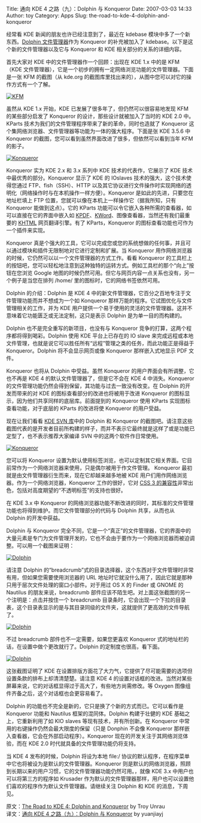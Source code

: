 Title: 通向 KDE 4 之路（九）：Dolphin 与 Konqueror
Date: 2007-03-03 14:33
Author: toy
Category: Apps
Slug: the-road-to-kde-4-dolphin-and-konqueror

经常看 KDE 新闻的朋友也许已经注意到了，最近在 kdebase
模块中多了一个新东西。[Dolphin
文件管理器](http://enzosworld.gmxhome.de/)作为 Konqueror 的补充被加入了
kdebase。以下是这个新的文件管理器以及它与 Konqueror 和 KDE
相关部分的关系的详细内容。

首先大家对 KDE 中的文件管理器作一个回顾：出现在 KDE 1.x 中的是 KFM（KDE
文件管理器），它是一个初步的拥有一定网络浏览功能的文件管理器。下面是一张
KFM 的截图（从 kde.org
的截图库里找出来的），从图中您可以对它的操作方式有一个了解。

[![KFM](http://i.linuxtoy.org/i/2007/03/vol10_1x_kfm_s.png)](http://i.linuxtoy.org/i/2007/03/vol10_1x_kfm.png)

虽然从 KDE 1.x 开始，KDE 已发展了很多年了，但仍然可以很容易地发现 KFM
的某些部分启发了 Konqueror 的设计，那些设计就被加入了当时的 KDE 2.0
中。KParts 技术为我们的文件管理程序带来了新的革命，同时也造就了
Konqueror 这个集网络浏览器、文件管理器等功能为一体的强大程序。下面是张
KDE 3.5.6 中 Konqueror
的截图，您可以看到虽然界面改进了很多，但依然可以看到当年 KFM 的影子。

[![Konqueror](http://i.linuxtoy.org/i/2007/03/vol10_356_konq_s.png)](http://i.linuxtoy.org/i/2007/03/vol10_356_konq.png)

Konqueror 实为 KDE 2.x 和 3.x 系列中 KDE 技术的代表作，它展示了 KDE
技术中最优秀的部分。Konqueror 显示了 KDE 的 IOslaves
技术的强大，这个技术使得您通过 FTP、fish（SSH）、HTTP
以及其它协议进行文件操作时实现网络的透明化（网络操作时与在本机操作一样方便）。Konqueror
是如此的先进，只要您在地址栏填上 FTP
位置，您就可以像在本机上一样操作它（据我所知，只有 Konqueror
能做到这点）。它的 KParts
功能可以令它嵌入各种所需的查看器，如可以直接在它的界面中嵌入如
[KPDF](http://kpdf.kde.org/)、[KWord](http://koffice.kde.org/kword/)、图像查看器，当然还有我们最重要的
[KHTML](http://www.khtml.info/) 网页翻译引擎。有了 KParts，Konqueror
的图标查看功能也可作为一个插件来实现。

Konqueror
真是个强大的工具，它可以完成您或您的系统想做的任何事，并且可以通过模块和插件无限制地对它进行定制和扩展。当
Konqueror
用作网络浏览器的时候，它仍然可以以一个文件管理器的方式工作。看看
Konqueror
的工具栏上的按钮吧，您可以轻松地注意到这种独特的运转方式。例如工具栏的那个“向上”按钮在您浏览
Google
地图的时候仍然可用。但它与网页内容一点关系也没有，另一个例子是当您在排列
/home/ 里的图标时，它的网络书签依然可用。

Dolphin 的介绍：Dolphin 是 KDE 4
中的新文件管理器，它百分之百地专注于文件管理功能而并不想成为一个如
Konqueror 那样万能的程序。它试图优化与文件管理相关的工作，并为 KDE
用户提供一个易于使用的灵活的文件管理器。这并不意味着它功能匮乏或无法定制，这只是表示
Dolphin 是为单一目的而构建的。

Dolphin 也不是完全重写的新项目，也没有与 Konqueror
竞争的打算，这两个程序都将得到喝彩。Dolphin 使用 KDE 平台上已存在的 IO
slave
来完成远程或本地文件管理，也就是说它可以胜任所有“远程”管理之类的任务，而此功能正是得益于
Konqueror。Dolphin 将不会显示网页或像 Konqueror 那样嵌入式地显示 PDF
文件。

Konqueror 也将从 Dolphin 中受益。虽然 Konqueror
的用户界面会有所调整，它也不再是 KDE 4 的默认文件管理器了，但是它不会在
KDE 4 中消失。Konqueror
的文件管理功能仍然会得到保留，其功能与过去一致没有改变。在 Dolphin
的开发而带来的对 KDE 的图标查看部分的改进也将被用于改进 Konqueror
的图标显示，因为他们共享同样的底层库。前面提到的 Konqueror 使用 KParts
实现图标查看功能，对于底层的 KParts 的改进将使 Konqueror 的用户受益。

现在让我们看看 [KDE SVN 库](http://websvn.kde.org/)中的 Dolphin 和
Konqueror
的截图吧。请注意这些截图代表的是开发者目前所构建的样子，而并不表示它最终就是这样了或是功能已定型了，也不表示推荐大家编译
SVN 中的这两个软件作日常使用。

[![Konqueror](http://i.linuxtoy.org/i/2007/03/vol10_4x_konq_s.png)](http://i.linuxtoy.org/i/2007/03/vol10_4x_konq.png)

您可以将 Konqueror
设置为默认使用标签浏览，也可以定制其它相关界面。它目前常作为一个网络浏览器来使用，只是偶尔被用于作文件管理。
Konqueror 最初就是由文件管理器衍生而来，现在它却越来越多地被 KDE
用户们用作网络浏览器。作为一个网络浏览器，Konqueror 工作的很好，它对
[CSS 3
的兼容性](http://www.css3.info/khtml-356-is-the-most-css3-compliant-of-all/)非常出色，包括对高度期望的“不透明标签”的支持也很好。

在 KDE 3.x 中 Konqueror
的网络浏览器功能不断改进的同时，其标准的文件管理功能也将得到维护。而它文件管理部分的代码与
Dolphin 共享，从而也从 Dolphin 的开发中获益。

Dolphin 与 Konqueror
完全不同，它是一个“真正”的文件管理器，它的界面中的大量元素是专门为文件管理开发的，它也不会由于要作为一个网络浏览器而被迫调整。可以用一个截图来证明：

[![Dolphin](http://i.linuxtoy.org/i/2007/03/vol10_4x_dolphin_breadcrumb_s.png)](http://i.linuxtoy.org/i/2007/03/vol10_4x_dolphin_breadcrumb.png)

请注意 Dolphin
的“breadcrumb”式的目录选择器，这个东西对于文件管理时非常有用，但如果您需要使用浏览器的
URL
地址时它就没什么用了，因此它就是那种只用于层次文件处理的窗口小部件。对于用过
OS X 的 Finder 或 GNOME 的 Nautilus 的朋友来说，breadcrumb
部件应该不陌生吧。对上面这张截图的另一个注明是：点击并按住一个
breadcrumb
目录条时，它会出现一个下拉的目录表，这个目录表显示的是与其目录同级的文件夹，这就提供了更高效的文件导航了。

[![Dolphin](http://i.linuxtoy.org/i/2007/03/vol10_4x_dolphin_alt_s.png)](http://i.linuxtoy.org/i/2007/03/vol10_4x_dolphin_alt.png)

不过 breadcrumb 部件也不一定需要，如果您更喜欢 Konqueror
式的地址栏的话，在设置中做个更改就行了。Dolphin 的定制度也很高，看下面。

[![Dolphin](http://i.linuxtoy.org/i/2007/03/vol10_4x_dolphin_options_s.png)](http://i.linuxtoy.org/i/2007/03/vol10_4x_dolphin_options.png)

这张截图证明了 KDE
在设置排版方面花了大力气，它提供了尽可能需要的选项但设置条款的排布上却清清楚楚。请注意
KDE 4
的设置对话框的改进。当然对某些屏幕来说，它的对话框显得过于高大了，有些地方尚需修改。等
Oxygen 图像组件齐备之后，这个对话框也会更容易看了。

Dolphin 的功能也不完全是新的，它只是换了个新的方式而已。它可以看作是
Konqueror 功能和 Nautilus 框架的混同体。Dolphin 构建于壮健的 KDE
基础之上，它重新利用了如 KIO slaves 等现有技术，并有所创新。在 Konqueror
中常用的右键操作仍然会最大限度的保留（只是 Donphin 不会像 Konqueror
那样嵌入查看器，它会在外部启动程序）。Konqueror
现在的开发关注于其网络浏览体验，而在 KDE 2.0
时代就具备的文件管理功能仍将支持。

当 KDE 4 发布的时候，Dolphin 将设为本地 file:/
协议的默认程序，在程序菜单中它也将被设为是默认的文件管理器。Konqueror
则是默认的网络浏览器，照顾到长期以来的用户习惯，它的文件管理器功能仍然可用。，就像
KDE 3.x 中用户也可以将第三方的程序如 Krusader
作为默认的文件管理器那样，用户也可以设置他们喜欢的程序作为默认文件管理器。请继续关注
Dolphin 和 KDE 的消息，下周见。

原文：[The Road to KDE 4: Dolphin and
Konqueror](http://dot.kde.org/1172721427/) by Troy Unrau  
译文：[通向 KDE 4 之路（九）：Dolphin 与
Konqueror](http://www.myswear.net/forum/viewthread.php?tid=7910) by
yuanjiayj
